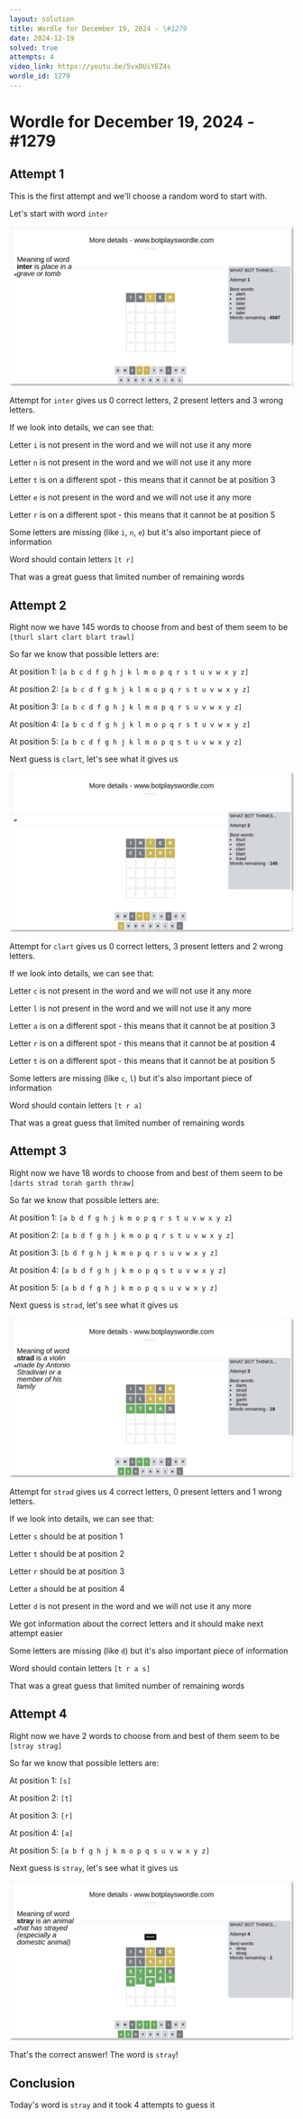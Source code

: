 ```yaml
---
layout: solution
title: Wordle for December 19, 2024 - \#1279
date: 2024-12-19
solved: true
attempts: 4
video_link: https://youtu.be/5vxDUiYEZ4s
wordle_id: 1279
---
```


# Wordle for December 19, 2024 - \#1279

## Attempt 1

This is the first attempt and we'll choose a random word to start with.

Let's start with word `inter`

![Attempt 1](2024-12-19/attempt-1.png)

Attempt for `inter` gives us 0 correct letters, 2 present letters and 3 wrong letters.

If we look into details, we can see that:

Letter `i` is not present in the word and we will not use it any more

Letter `n` is not present in the word and we will not use it any more

Letter `t` is on a different spot - this means that it cannot be at position 3

Letter `e` is not present in the word and we will not use it any more

Letter `r` is on a different spot - this means that it cannot be at position 5

Some letters are missing (like `i`, `n`, `e`) but it's also important piece of information

Word should contain letters `[t r]`

That was a great guess that limited number of remaining words



## Attempt 2

Right now we have 145 words to choose from and best of them seem to be `[thurl slart clart blart trawl]`

So far we know that possible letters are:

At position 1: `[a b c d f g h j k l m o p q r s t u v w x y z]`

At position 2: `[a b c d f g h j k l m o p q r s t u v w x y z]`

At position 3: `[a b c d f g h j k l m o p q r s u v w x y z]`

At position 4: `[a b c d f g h j k l m o p q r s t u v w x y z]`

At position 5: `[a b c d f g h j k l m o p q s t u v w x y z]`

Next guess is `clart`, let's see what it gives us

![Attempt 2](2024-12-19/attempt-2.png)

Attempt for `clart` gives us 0 correct letters, 3 present letters and 2 wrong letters.

If we look into details, we can see that:

Letter `c` is not present in the word and we will not use it any more

Letter `l` is not present in the word and we will not use it any more

Letter `a` is on a different spot - this means that it cannot be at position 3

Letter `r` is on a different spot - this means that it cannot be at position 4

Letter `t` is on a different spot - this means that it cannot be at position 5

Some letters are missing (like `c`, `l`) but it's also important piece of information

Word should contain letters `[t r a]`

That was a great guess that limited number of remaining words



## Attempt 3

Right now we have 18 words to choose from and best of them seem to be `[darts strad torah garth thraw]`

So far we know that possible letters are:

At position 1: `[a b d f g h j k m o p q r s t u v w x y z]`

At position 2: `[a b d f g h j k m o p q r s t u v w x y z]`

At position 3: `[b d f g h j k m o p q r s u v w x y z]`

At position 4: `[a b d f g h j k m o p q s t u v w x y z]`

At position 5: `[a b d f g h j k m o p q s u v w x y z]`

Next guess is `strad`, let's see what it gives us

![Attempt 3](2024-12-19/attempt-3.png)

Attempt for `strad` gives us 4 correct letters, 0 present letters and 1 wrong letters.

If we look into details, we can see that:

Letter `s` should be at position 1

Letter `t` should be at position 2

Letter `r` should be at position 3

Letter `a` should be at position 4

Letter `d` is not present in the word and we will not use it any more

We got information about the correct letters and it should make next attempt easier

Some letters are missing (like `d`) but it's also important piece of information

Word should contain letters `[t r a s]`

That was a great guess that limited number of remaining words



## Attempt 4

Right now we have 2 words to choose from and best of them seem to be `[stray strag]`

So far we know that possible letters are:

At position 1: `[s]`

At position 2: `[t]`

At position 3: `[r]`

At position 4: `[a]`

At position 5: `[a b f g h j k m o p q s u v w x y z]`

Next guess is `stray`, let's see what it gives us

![Attempt 4](2024-12-19/attempt-4.png)

That's the correct answer! The word is `stray`!

## Conclusion

Today's word is `stray` and it took 4 attempts to guess it

